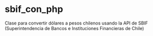 # sbif_con_php
Clase para convertir dólares a pesos chilenos usando la API de SBIF (Superintendencia de Bancos e Instituciones Financieras de Chile)

